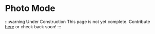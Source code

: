 # Photo Mode

:::warning Under Construction
This page is not yet complete. Contribute [here](https://github.com/creacher4/assetto-corsa-arc) or check back soon!
:::

